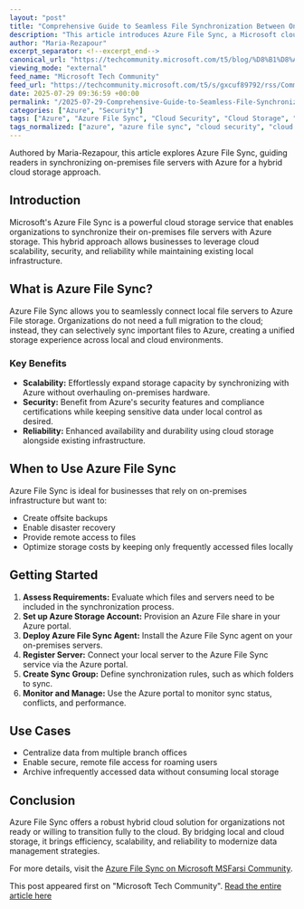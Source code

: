 ```yaml
---
layout: "post"
title: "Comprehensive Guide to Seamless File Synchronization Between On-Premises Servers and Azure"
description: "This article introduces Azure File Sync, a Microsoft cloud storage service, detailing how organizations can synchronize on-premises file servers with Azure storage. It highlights the service's scalability, security, and reliability, especially for businesses reliant on internal infrastructure but looking to benefit from cloud technology."
author: "Maria-Rezapour"
excerpt_separator: <!--excerpt_end-->
canonical_url: "https://techcommunity.microsoft.com/t5/blog/%D8%B1%D8%A7%D9%87%D9%86%D9%85%D8%A7%DB%8C-%DA%A9%D8%A7%D9%85%D9%84-%D8%B1%D8%A7%D9%87-%D8%A7%D9%86%D8%AF%D8%A7%D8%B2%DB%8C-%D9%87%D9%85%DA%AF%D8%A7%D9%85-%D8%B3%D8%A7%D8%B2%DB%8C-%DB%8C%DA%A9%D9%BE%D8%A7%D8%B1%DA%86%D9%87-%D9%81%D8%A7%DB%8C%D9%84-%D9%87%D8%A7-%D8%A8%DB%8C%D9%86-%D8%B3%D8%B1%D9%88%D8%B1%D9%87%D8%A7%DB%8C/ba-p/4437661"
viewing_mode: "external"
feed_name: "Microsoft Tech Community"
feed_url: "https://techcommunity.microsoft.com/t5/s/gxcuf89792/rss/Community"
date: 2025-07-29 09:36:59 +00:00
permalink: "/2025-07-29-Comprehensive-Guide-to-Seamless-File-Synchronization-Between-On-Premises-Servers-and-Azure.html"
categories: ["Azure", "Security"]
tags: ["Azure", "Azure File Sync", "Cloud Security", "Cloud Storage", "Community", "Data Reliability", "File Synchronization", "Hybrid Cloud", "Infrastructure", "Microsoft Azure", "On Premises Servers", "Security", "Storage Scalability"]
tags_normalized: ["azure", "azure file sync", "cloud security", "cloud storage", "community", "data reliability", "file synchronization", "hybrid cloud", "infrastructure", "microsoft azure", "on premises servers", "security", "storage scalability"]
---
```


Authored by Maria-Rezapour, this article explores Azure File Sync, guiding readers in synchronizing on-premises file servers with Azure for a hybrid cloud storage approach.<!--excerpt_end-->

## Introduction

Microsoft's Azure File Sync is a powerful cloud storage service that enables organizations to synchronize their on-premises file servers with Azure storage. This hybrid approach allows businesses to leverage cloud scalability, security, and reliability while maintaining existing local infrastructure.

## What is Azure File Sync?

Azure File Sync allows you to seamlessly connect local file servers to Azure File storage. Organizations do not need a full migration to the cloud; instead, they can selectively sync important files to Azure, creating a unified storage experience across local and cloud environments.

### Key Benefits

- **Scalability:** Effortlessly expand storage capacity by synchronizing with Azure without overhauling on-premises hardware.
- **Security:** Benefit from Azure's security features and compliance certifications while keeping sensitive data under local control as desired.
- **Reliability:** Enhanced availability and durability using cloud storage alongside existing infrastructure.

## When to Use Azure File Sync

Azure File Sync is ideal for businesses that rely on on-premises infrastructure but want to:

- Create offsite backups
- Enable disaster recovery
- Provide remote access to files
- Optimize storage costs by keeping only frequently accessed files locally

## Getting Started

1. **Assess Requirements:** Evaluate which files and servers need to be included in the synchronization process.
2. **Set up Azure Storage Account:** Provision an Azure File share in your Azure portal.
3. **Deploy Azure File Sync Agent:** Install the Azure File Sync agent on your on-premises servers.
4. **Register Server:** Connect your local server to the Azure File Sync service via the Azure portal.
5. **Create Sync Group:** Define synchronization rules, such as which folders to sync.
6. **Monitor and Manage:** Use the Azure portal to monitor sync status, conflicts, and performance.

## Use Cases

- Centralize data from multiple branch offices
- Enable secure, remote file access for roaming users
- Archive infrequently accessed data without consuming local storage

## Conclusion

Azure File Sync offers a robust hybrid cloud solution for organizations not ready or willing to transition fully to the cloud. By bridging local and cloud storage, it brings efficiency, scalability, and reliability to modernize data management strategies.

For more details, visit the [Azure File Sync on Microsoft MSFarsi Community](https://msfarsi.com/azurefilesync).

This post appeared first on "Microsoft Tech Community". [Read the entire article here](https://techcommunity.microsoft.com/t5/blog/%D8%B1%D8%A7%D9%87%D9%86%D9%85%D8%A7%DB%8C-%DA%A9%D8%A7%D9%85%D9%84-%D8%B1%D8%A7%D9%87-%D8%A7%D9%86%D8%AF%D8%A7%D8%B2%DB%8C-%D9%87%D9%85%DA%AF%D8%A7%D9%85-%D8%B3%D8%A7%D8%B2%DB%8C-%DB%8C%DA%A9%D9%BE%D8%A7%D8%B1%DA%86%D9%87-%D9%81%D8%A7%DB%8C%D9%84-%D9%87%D8%A7-%D8%A8%DB%8C%D9%86-%D8%B3%D8%B1%D9%88%D8%B1%D9%87%D8%A7%DB%8C/ba-p/4437661)
